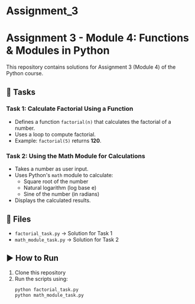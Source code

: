 # Assignment_3
# Assignment 3 - Module 4: Functions & Modules in Python

This repository contains solutions for Assignment 3 (Module 4) of the Python course.

## 📌 Tasks

### Task 1: Calculate Factorial Using a Function
- Defines a function `factorial(n)` that calculates the factorial of a number.
- Uses a loop to compute factorial.
- Example: `factorial(5)` returns **120**.

### Task 2: Using the Math Module for Calculations
- Takes a number as user input.
- Uses Python's `math` module to calculate:
  - Square root of the number
  - Natural logarithm (log base e)
  - Sine of the number (in radians)
- Displays the calculated results.

## 📂 Files
- `factorial_task.py` → Solution for Task 1
- `math_module_task.py` → Solution for Task 2

## ▶️ How to Run
1. Clone this repository
2. Run the scripts using:
   ```bash
   python factorial_task.py
   python math_module_task.py
